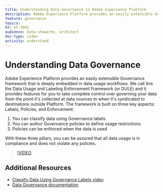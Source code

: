 ```yaml
---
title: Understanding Data Governance in Adobe Experience Platform
description: Adobe Experience Platform provides an easily extensible Governance framework that is deeply embedded in data usage workflows. We call this the Data Usage and Labeling Enforcement Framework (or DULE) and it provides features for you to take complete control over governing your data from the point it's collected at data sources to when it's syndicated to destinations outside Platform. The framework is built on three key aspects&#58; Labels, Policies, and Enforcement.
feature: governance
topics:
kt: kt-3991
audience: data-stewards, architect
doc-type: video
activity: understand
---
```


# Understanding Data Governance

Adobe Experience Platform provides an easily extensible Governance framework that is deeply embedded in data usage workflows. We call this the Data Usage and Labeling Enforcement Framework (or DULE) and it provides features for you to take complete control over governing your data from the point it's collected at data sources to when it's syndicated to destinations outside Platform. The framework is built on three key aspects: Labels, Policies, and Enforcement:

1. You can classify data using Governance labels
1. You can author Governance policies to define usage restrictions
1. Policies can be enforced when the data is used

With these three pillars, you can be assured that all data usage is in compliance and does not violate any policies.

>[!VIDEO](https://video.tv.adobe.com/v/29708?quality=12)

## Additional Resources

* [Classify Data Using Governance Labels video](understanding-data-governance.md)
* [Data Governance documentation](https://www.adobe.io/apis/experienceplatform/home/dule/duleservices.html)
